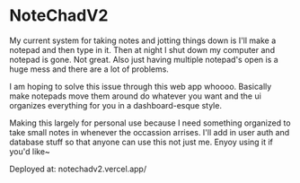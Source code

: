 # NoteChadV2

My current system for taking notes and jotting things down is I'll make a notepad and then type in it. Then at night I shut down my computer and notepad is gone. Not great. Also just having multiple notepad's open is a huge mess and there are a lot of problems.

I am hoping to solve this issue through this web app whoooo. Basically make notepads move them around do whatever you want and the ui organizes everything for you in a dashboard-esque style. 

Making this largely for personal use because I need something organized to take small notes in whenever the occassion arrises. I'll add in user auth and database stuff so that anyone can use this not just me. Enyoy using it if you'd like~

Deployed at: notechadv2.vercel.app/
